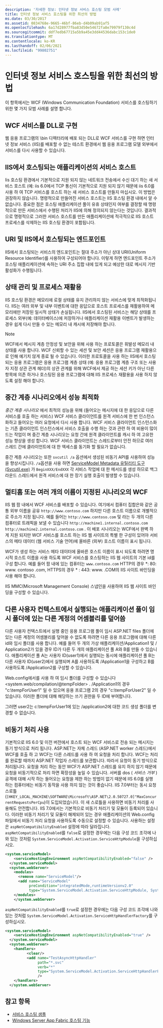 ```yaml
---
description: '자세한 정보: 인터넷 정보 서비스 호스팅 모범 사례'
title: 인터넷 정보 서비스 호스팅을 위한 최선의 방법
ms.date: 03/30/2017
ms.assetid: 0834768e-9665-46bf-86eb-d4b09ab91af5
ms.openlocfilehash: 6a17d28977fba83d50e54672fa8e79979f130c4d
ms.sourcegitcommit: ddf7edb67715a5b9a45e3dd44536dabc153c1de0
ms.translationtype: MT
ms.contentlocale: ko-KR
ms.lasthandoff: 02/06/2021
ms.locfileid: "99802751"
---
```

# <a name="internet-information-services-hosting-best-practices"></a>인터넷 정보 서비스 호스팅을 위한 최선의 방법

이 항목에서는 WCF (Windows Communication Foundation) 서비스를 호스팅하기 위한 몇 가지 모범 사례를 설명 합니다.  
  
## <a name="implementing-wcf-services-as-dlls"></a>WCF 서비스를 DLL로 구현  

 웹 응용 프로그램의 \bin 디렉터리에 배포 되는 DLL로 WCF 서비스를 구현 하면 인터넷 정보 서비스 (IIS)를 배포할 수 없는 테스트 환경에서 웹 응용 프로그램 모델 외부에서 서비스를 다시 사용할 수 있습니다.  
  
## <a name="service-hosts-in-iis-hosted-applications"></a>IIS에서 호스팅되는 애플리케이션의 서비스 호스트  

 Iis 호스팅 환경에서 기본적으로 지원 되지 않는 네트워크 전송에서 수신 대기 하는 새 서비스 호스트 (예: iis 6.0에서 TCP 통신이 기본적으로 지원 되지 않기 때문에 iis 6.0를 사용 하 여 TCP 서비스를 호스트 하는 새 서비스 호스트를 만들지 마십시오. 이 방법은 권장하지 않습니다. 명령적으로 만들어진 서비스 호스트는 IIS 호스팅 환경 내에서 알 수 없습니다. 중요한 점은 호스팅 애플리케이션 풀이 유휴 상태인지 여부를 결정할 때 명령적으로 만든 서비스에서 수행된 처리가 IIS에 의해 정의되지 않는다는 것입니다. 결과적으로 명령적으로 그러한 서비스 호스트를 만든 애플리케이션에 적극적으로 IIS 호스트 프로세스를 삭제하는 IIS 호스팅 환경이 포함됩니다.  
  
## <a name="uris-and-iis-hosted-endpoints"></a>URI 및 IIS에서 호스팅되는 엔드포인트  

 IIS에서 호스팅되는 서비스의 엔드포인트는 절대 주소가 아닌 상대 URI(Uniform Resource Identifier)를 사용하여 구성되어야 합니다. 이렇게 하면 엔드포인트 주소가 호스팅 애플리케이션에 속하는 URI 주소 집합 내에 있게 되고 예상한 대로 메시지 기반 활성화가 수행됩니다.  
  
## <a name="state-management-and-process-recycling"></a>상태 관리 및 프로세스 재활용  

 IIS 호스팅 환경은 메모리에 로컬 상태를 유지 관리하지 않는 서비스에 맞게 최적화됩니다. IIS는 여러 외부 및 내부 이벤트에 대한 응답으로 호스트 프로세스를 재활용하여 메모리에만 저장된 일시적 상태가 손실됩니다. IIS에서 호스팅된 서비스는 해당 상태를 프로세스 외부(예: 데이터베이스)에 저장하거나 애플리케이션 재활용 이벤트가 발생하는 경우 쉽게 다시 만들 수 있는 메모리 내 캐시에 저장해야 합니다.  
  
> [!NOTE]
> WCF에서 메시지 계층 안정성 및 보안을 위해 사용 하는 프로토콜은 휘발성 메모리 내 상태를 사용 합니다. WCF 신뢰할 수 있는 세션 및 보안 세션은 응용 프로그램 재활용으로 인해 예기치 않게 종료 될 수 있습니다. 이러한 프로토콜을 사용 하는 IIS에서 호스팅되는 응용 프로그램은 응용 프로그램 계층 상태 (예: 응용 프로그램 계층 구조 또는 사용자 지정 상관 관계 헤더)의 상관 관계를 위해 WCF에서 제공 하는 세션 키가 아닌 다른 항목에 의존 하거나 호스팅된 응용 프로그램에 대해 IIS 프로세스 재활용을 사용 하지 않도록 설정 해야 합니다.  
  
## <a name="optimizing-performance-in-middle-tier-scenarios"></a>중간 계층 시나리오에서 성능 최적화  

 *중간 계층 시나리오* 에서 최적의 성능을 위해 (들어오는 메시지에 대 한 응답으로 다른 서비스를 호출 하는 서비스) WCF 서비스 클라이언트를 원격 서비스에 한 번 인스턴스화하고 들어오는 여러 요청에서 다시 사용 합니다. WCF 서비스 클라이언트 인스턴스화는 기존 클라이언트 인스턴스에서 서비스 호출을 수행 하는 것과 관련 하 여 비용이 많이 드는 작업이 며 중간 계층 시나리오는 요청 간에 원격 클라이언트를 캐시 하 여 고유한 성능 향상을 생성 합니다. WCF 서비스 클라이언트는 스레드로부터 안전 하므로 여러 스레드 간에 클라이언트에 대 한 액세스를 동기화 할 필요가 없습니다.  
  
 중간 계층 시나리오는 또한 `svcutil /a` 옵션에서 생성된 비동기 API를 사용하여 성능을 향상시킵니다. `/a`옵션을 사용 하면 [ServiceModel Metadata 유틸리티 도구 (Svcutil.exe)](../servicemodel-metadata-utility-tool-svcutil-exe.md) 가 `BeginXXX/EndXXX` 각 서비스 작업에 대 한 메서드를 생성 하므로 백그라운드 스레드에서 원격 서비스에 대 한 장기 실행 호출이 발생할 수 있습니다.  
  
## <a name="wcf-in-multi-homed-or-multi-named-scenarios"></a>멀티홈 또는 여러 개의 이름이 지정된 시나리오의 WCF  

 IIS 웹 팜 내에서 WCF 서비스를 배포할 수 있습니다. 여기에서 컴퓨터 집합은와 같은 공통 외부 이름을 공유 `http://www.contoso.com` 하지만 다른 호스트 이름으로 개별적으로 주소가 지정 됩니다. 예를 들어는 `http://www.contoso.com` 및 라는 두 개의 다른 컴퓨터로 트래픽을 보낼 수 있습니다 `http://machine1.internal.contoso.com` `http://machine2.internal.contoso.com` . 이 배포 시나리오는 WCF에서 완벽 하 게 지원 되지만 WCF 서비스를 호스트 하는 IIS 웹 사이트의 특별 한 구성이 있어야 서비스의 메타 데이터 (웹 서비스 기술 언어)에 올바른 (외부) 호스트 이름이 표시 됩니다.  
  
 WCF가 생성 하는 서비스 메타 데이터에 올바른 호스트 이름이 표시 되도록 하려면 명시적 호스트 이름을 사용 하도록 WCF 서비스를 호스팅하는 IIS 웹 사이트의 기본 id를 구성 합니다. 예를 들어 팜 내에 있는 컴퓨터는 `www.contoso.com` HTTP의 경우 *: 80: www. contoso .com, HTTPS의 경우 \* : 443: www. .COM의 IIS 사이트 바인딩을 사용 해야 합니다.  
  
 IIS MMC(Microsoft Management Console) 스냅인을 사용하여 IIS 웹 사이트 바인딩을 구성할 수 있습니다.  
  
## <a name="application-pools-running-in-different-user-contexts-overwrite-assemblies-from-other-accounts-in-the-temporary-folder"></a>다른 사용자 컨텍스트에서 실행되는 애플리케이션 풀이 임시 폴더에 있는 다른 계정의 어셈블리를 덮어씀  

 다른 사용자 컨텍스트에서 실행 중인 응용 프로그램 풀이 임시 ASP.NET files 폴더에 있는 다른 계정의 어셈블리를 덮어쓸 수 없도록 하려면 다른 응용 프로그램에 대해 다른 id와 임시 폴더를 사용 합니다. 예를 들어 두 개의 가상 애플리케이션/Application1 및 / Application2가 있을 경우 ID가 다른 두 개의 애플리케이션 풀 A와 B를 만들 수 있습니다. 애플리케이션 풀 A는 사용자 ID(user1)에서 실행되는 동시에 애플리케이션 풀 B는 다른 사용자 ID(user2)에서 실행되며 A를 사용하도록 /Application1을 구성하고 B를 사용하도록 /Application2를 구성할 수 있습니다.  
  
 Web.config에서를 사용 하 여 임시 폴더를 구성할 수 있습니다 \<system.web/compilation/@tempFolder> . /Application1의 경우 "c:\tempForUser1" 일 수 있으며 응용 프로그램 2의 경우 "c:\tempForUser2" 일 수 있습니다. 이러한 폴더에 대해 해당하는 쓰기 권한을 두 ID에 부여합니다.  
  
 그러면 user2는 c:\tempForUser1에 있는 /application2에 대한 코드 생성 폴더를 변경할 수 없습니다.  
  
## <a name="enabling-asynchronous-processing"></a>비동기 처리 사용  

 기본적으로 IIS 6.0 및 이전 버전에서 호스트 되는 WCF 서비스로 전송 되는 메시지는 동기 방식으로 처리 됩니다. ASP.NET는 자체 스레드 (ASP.NET worker 스레드)에서 WCF를 호출 하 고 WCF는 다른 스레드를 사용 하 여 요청을 처리 합니다. WCF는 처리를 완료할 때까지 ASP.NET 작업자 스레드를 보관합니다. 따라서 요청이 동기 방식으로 처리됩니다. 요청을 처리 하는 동안 WCF가 ASP.NET 스레드를 유지 하지 않기 때문에 요청을 비동기적으로 처리 하면 확장성을 높일 수 있습니다. 서버를 dos ( *서비스 거부* ) 공격에 대해 시작 하는 들어오는 요청을 제한 하는 방법이 없기 때문에 IIS 6.0를 실행 하는 컴퓨터에는 비동기 동작을 사용 하지 않는 것이 좋습니다. IIS 7.0부터는 동시 요청 스로틀(`[HKEY_LOCAL_MACHINE\SOFTWARE\Microsoft\ASP.NET\2.0.50727.0]"MaxConcurrentRequestsPerCpu`)이 도입되었습니다. 이 새 스로틀을 사용하면 비동기 처리를 사용해도 안전합니다.  IIS 7.0에서는 기본적으로 비동기 처리기 및 모듈이 등록되어 있습니다. 이러한 비동기 처리기 및 모듈이 해제되어 있는 경우 애플리케이션의 Web.config 파일에서 비동기 처리 요청을 사용하도록 수동으로 설정할 수 있습니다. 사용하는 설정은 `aspNetCompatibilityEnabled` 설정에 따라 달라집니다. `aspNetCompatibilityEnabled`를 `false`로 설정한 경우에는 다음 구성 코드 조각에 나와 있는 것처럼 `System.ServiceModel.Activation.ServiceHttpModule`을 구성하십시오.  
  
```xml  
<system.serviceModel>  
    <serviceHostingEnvironment aspNetCompatibilityEnabled="false" />
  </system.serviceModel>  
  <system.webServer>  
    <modules>  
      <remove name="ServiceModel"/>  
      <add name="ServiceModel"
           preCondition="integratedMode,runtimeVersionv2.0"
           type="System.ServiceModel.Activation.ServiceHttpModule, System.ServiceModel,Version=3.0.0.0, Culture=neutral, PublicKeyToken=b77a5c561934e089"/>  
    </modules>  
    </system.webServer>  
```  
  
 `aspNetCompatibilityEnabled`를 `true`로 설정한 경우에는 다음 구성 코드 조각에 나와 있는 것처럼 `System.ServiceModel.Activation.ServiceHttpHandlerFactory`를 구성하십시오.  
  
```xml  
<system.serviceModel>  
    <serviceHostingEnvironment aspNetCompatibilityEnabled="true" />
  </system.serviceModel>  
  <system.webServer>  
    <handlers>  
          <clear/>  
          <add name="TestAsyncHttpHandler"
               path="*.svc"
               verb="*"
               type="System.ServiceModel.Activation.ServiceHttpHandlerFactory, System.ServiceModel, Version=3.0.0.0, Culture=neutral, PublicKeyToken=b77a5c561934e089"
               />  
    </handlers>
  </system.webServer>  
```  
  
## <a name="see-also"></a>참고 항목

- [서비스 호스팅 샘플](../samples/hosting.md)
- [Windows Server App Fabric 호스팅 기능](/previous-versions/appfabric/ee677189(v=azure.10))
